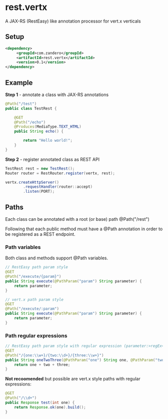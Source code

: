 # rest.vertx
A JAX-RS (RestEasy) like annotation processor for vert.x verticals
 
## Setup
```xml
<dependency>      
     <groupId>com.zandero</groupId>      
     <artifactId>rest.vertx</artifactId>      
     <version>0.1</version>      
</dependency>
```

## Example
**Step 1** - annotate a class with JAX-RS annotations 
```java
@Path("/test")
public class TestRest {

	@GET
	@Path("/echo")
	@Produces(MediaType.TEXT_HTML)
	public String echo() {

		return "Hello world!";
	}
}


```
**Step 2** - register annotated class as REST API
```java
TestRest rest = new TestRest();
Router router = RestRouter.register(vertx, rest);

vertx.createHttpServer()
		.requestHandler(router::accept)
		.listen(PORT);
```

## Paths
Each class can be annotated with a root (or base) path @Path("/rest")

Following that each public method must have a @Path annotation in order to be registered as a REST endpoint. 

### Path variables
Both class and methods support @Path variables.

```java
// RestEasy path param style
@GET
@Path("/execute/{param}")
public String execute(@PathParam("param") String parameter) {
	return parameter;
}
```

```java
// vert.x path param style
@GET
@Path("/execute/:param")
public String execute(@PathParam("param") String parameter) {
	return parameter;
}
```

### Path regular expressions
```java
// RestEasy path param style with regular expression (parameter:>regEx<)
@GET
@Path("/{one:\\w+}/{two:\\d+}/{three:\\w+}")
public String oneTwoThree(@PathParam("one") String one, @PathParam("two") int two, @PathParam("three") String three) {
	return one + two + three;
}
```

**Not recoomended** but possible are vert.x style paths with regular expressions:
```java
@GET
@Path("/\\d+")
public Response test(int one) {
    return Response.ok(one).build();
}
```
